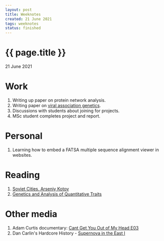 ```yaml
---
layout: post
title: Weeknotes
created: 21 June 2021
tags: weeknotes
status: finished
---
```


{{ page.title }}
================

<p class="meta">21 June 2021</p>

# Work
1. Writing up paper on protein network analysis.
2. Writing paper on [viral association genetics](https://www.ncbi.nlm.nih.gov/labs/virus/vssi/#/virus?SeqType_s=Nucleotide&VirusLineage_ss=Human%20orthopneumovirus,%20taxid:11250).
3. Discussions with students about joining for projects.
4. MSc student completes project and report.

# Personal 
1. Learning how to embed a FATSA multiple sequence alignment viewer in websites. 

# Reading
1. [Soviet Cities, Arseniy Kotov](http://fuel-design.com/publishing/soviet-cities/)
2. [Genetics and Analysis of Quantitative Traits](https://www.amazon.com/Genetics-Analysis-Quantitative-Traits-Michael/dp/0878934812)

<!-- 1. Adam Curtis documentary: [Cant Get You Out of My Head E04](https://www.youtube.com/watch?v=UglBcbz5pzQ&list=PLt4ukDNowDWc0AvV8pImCrk4pK_tZXOyF&index=4 -->
<!-- 1. Adam Curtis documentary: [Cant Get You Out of My Head E05](https://www.youtube.com/watch?v=3v6k53bHX4A&list=PLt4ukDNowDWc0AvV8pImCrk4pK_tZXOyF&index=5 -->
<!-- 1. Adam Curtis documentary: [Cant Get You Out of My Head E06](https://www.youtube.com/watch?v=pga0Oi1cZvo&list=PLt4ukDNowDWc0AvV8pImCrk4pK_tZXOyF&index=6 -->

# Other media
1. Adam Curtis documentary: [Cant Get You Out of My Head E03](https://www.youtube.com/watch?v=DPjSeZJmEVc&list=PLt4ukDNowDWc0AvV8pImCrk4pK_tZXOyF&index=3)
2. Dan Carlin's Hardcore History - [Supernova in the East I](https://www.dancarlin.com/product/hardcore-history-62-supernova-in-the-east-i/)

